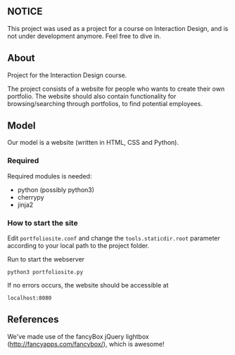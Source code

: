 ## NOTICE
This project was used as a project for a course on Interaction Design, and is not under development anymore. Feel free to dive in.

## About
Project for the Interaction Design course.

The project consists of a website for people who wants to create their own portfolio.
The website should also contain functionality for browsing/searching through portfolios, to find potential employees.

## Model
Our model is a website (written in HTML, CSS and Python).

### Required
Required modules is needed:
 - python (possibly python3)
 - cherrypy
 - jinja2

### How to start the site

Edit ```portfoliosite.conf``` and change the ```tools.staticdir.root``` parameter according to your local path to the project folder.

Run to start the webserver
```
python3 portfoliosite.py
```

If no errors occurs, the website should be accessible at
```
localhost:8080
```

## References
We've made use of the fancyBox jQuery lightbox (http://fancyapps.com/fancybox/), which is awesome!	
